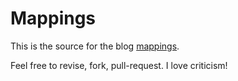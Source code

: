 Mappings
========

This is the source for the blog [mappings](http://christosilvia.github.io/).

Feel free to revise, fork, pull-request.  I love criticism!
